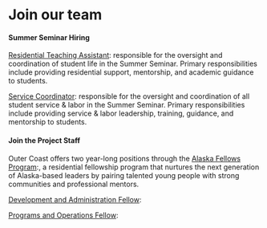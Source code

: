 # Join our team

#### Summer Seminar Hiring


[Residential Teaching Assistant](https://docs.google.com/document/d/1yEze_z8bmGGj1oG9fsLikLWs4oEw905Rf03x8HfPNT0/edit): 
responsible for the oversight and coordination of student life in the Summer Seminar. Primary responsibilities include providing residential support, mentorship, and academic guidance to students. 

[Service Coordinator](https://docs.google.com/document/d/1Rc25MYbICypG1ryrw95a0umWGi9ZEDJrCpcHBBeFqUo/edit): 
responsible for the oversight and coordination of all student service & labor in the Summer Seminar. Primary responsibilities include providing service & labor leadership, training, guidance, and mentorship to students.  


#### Join the Project Staff

Outer Coast offers two year-long positions through the [Alaska Fellows Program](http://alaskafellows.org/):, a residential fellowship program that nurtures the next generation of Alaska-based leaders by pairing talented young people with strong communities and professional mentors.


[Development and Administration Fellow](https://docs.google.com/document/d/1CBNcuQSe7UcO8kuHvtXuD1l7SHFT8c1axBIkUD1U_II/edit): 

[Programs and Operations Fellow](https://docs.google.com/document/d/1NTx3VKfctmuzvsaiT6xH0FrF2BTO95S8MnZ-R9VOwZg/edit): 



